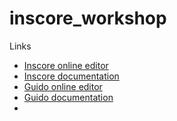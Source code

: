 # inscore_workshop

Links 

* [Inscore online editor](https://inscoreweb.grame.fr/#)
* [Inscore documentation](https://inscoredoc.grame.fr/)
* [Guido online editor](https://guidoeditor.grame.fr/)
* [Guido documentation](https://guidodoc.grame.fr/)
* 
